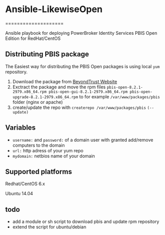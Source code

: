 # Ansible-LikewiseOpen
====================

Ansible playbook for deploying PowerBroker Identity Services PBIS Open Edition for RedHat/CentOS

## Distributing PBIS package

The Easiest way for distributing the PBIS Open packages is using local `yum` repository.

1. Download the package from [BeyondTrust Website](http://download1.beyondtrust.com/Technical-Support/Downloads/PowerBroker-Identity-Services-Open-Edition/?Pass=True)
2. Exctract the package and move the rpm files `pbis-open-8.2.1-2979.x86_64.rpm pbis-open-gui-8.2.1-2979.x86_64.rpm pbis-open-upgrade-8.2.1-2979.x86_64.rpm` to  for example `/var/www/packages/pbis` folder (nginx or apache)
3. create/update the repo with `createrepo /var/www/packages/pbis`   `(--update)`


## Variables
* `username:` and `password:` of a domain user with granted add/remove computers to the domain
* `url:` http adress of your yum repo
* `mydomain:` netbios name of your domain


## Supported platforms
Redhat/CentOS 6.x

Ubuntu 14.04


## todo
* add a module or sh script to download pbis and update rpm repository
* extend the script for ubuntu/debian
